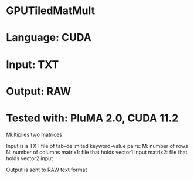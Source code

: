 # GPUTiledMatMult
# Language: CUDA
# Input: TXT
# Output: RAW
# Tested with: PluMA 2.0, CUDA 11.2

Multiplies two matrices

Input is a TXT file of tab-delimited keyword-value pairs:
M: number of rows
N: number of columns
matrix1: file that holds vector1 input
matrix2: file that holds vector2 input

Output is sent to RAW text format
